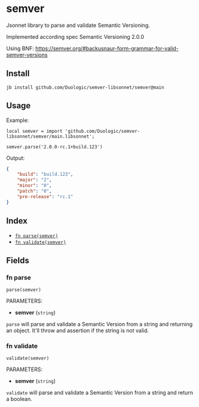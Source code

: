 # semver

Jsonnet library to parse and validate Semantic Versioning.

Implemented according spec Semantic Versioning 2.0.0

Using BNF: https://semver.org/#backusnaur-form-grammar-for-valid-semver-versions

## Install

```
jb install github.com/Duologic/semver-libsonnet/semver@main
```
## Usage

Example:

```
local semver = import 'github.com/Duologic/semver-libsonnet/semver/main.libsonnet';

semver.parse('2.0.0-rc.1+build.123')

```

Output:

```json
{
    "build": "build.123",
    "major": "2",
    "minor": "0",
    "patch": "0",
    "pre-release": "rc.1"
}
```


## Index

* [`fn parse(semver)`](#fn-parse)
* [`fn validate(semver)`](#fn-validate)

## Fields

### fn parse

```jsonnet
parse(semver)
```

PARAMETERS:

* **semver** (`string`)

`parse` will parse and validate a Semantic Version from a string and returning an object. It'll throw and assertion if the string is not valid.
### fn validate

```jsonnet
validate(semver)
```

PARAMETERS:

* **semver** (`string`)

`validate` will parse and validate a Semantic Version from a string and return a boolean.